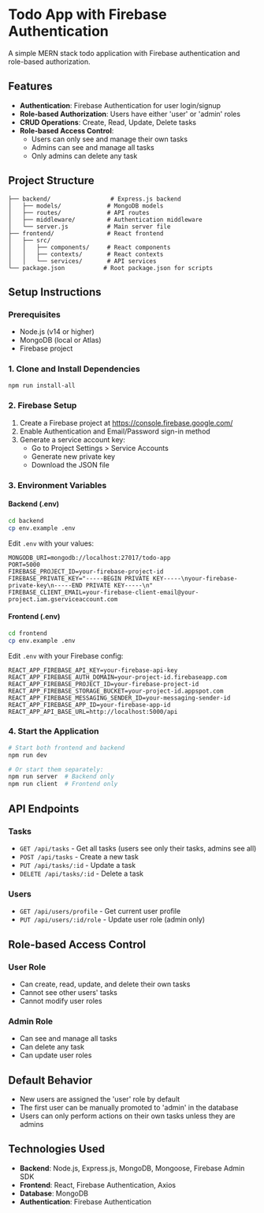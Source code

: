 # Todo App with Firebase Authentication

A simple MERN stack todo application with Firebase authentication and role-based authorization.

## Features

- **Authentication**: Firebase Authentication for user login/signup
- **Role-based Authorization**: Users have either 'user' or 'admin' roles
- **CRUD Operations**: Create, Read, Update, Delete tasks
- **Role-based Access Control**:
  - Users can only see and manage their own tasks
  - Admins can see and manage all tasks
  - Only admins can delete any task

## Project Structure

```
├── backend/                 # Express.js backend
│   ├── models/             # MongoDB models
│   ├── routes/             # API routes
│   ├── middleware/         # Authentication middleware
│   └── server.js           # Main server file
├── frontend/               # React frontend
│   ├── src/
│   │   ├── components/     # React components
│   │   ├── contexts/       # React contexts
│   │   └── services/       # API services
└── package.json           # Root package.json for scripts
```

## Setup Instructions

### Prerequisites

- Node.js (v14 or higher)
- MongoDB (local or Atlas)
- Firebase project

### 1. Clone and Install Dependencies

```bash
npm run install-all
```

### 2. Firebase Setup

1. Create a Firebase project at https://console.firebase.google.com/
2. Enable Authentication and Email/Password sign-in method
3. Generate a service account key:
   - Go to Project Settings > Service Accounts
   - Generate new private key
   - Download the JSON file

### 3. Environment Variables

#### Backend (.env)
```bash
cd backend
cp env.example .env
```

Edit `.env` with your values:
```
MONGODB_URI=mongodb://localhost:27017/todo-app
PORT=5000
FIREBASE_PROJECT_ID=your-firebase-project-id
FIREBASE_PRIVATE_KEY="-----BEGIN PRIVATE KEY-----\nyour-firebase-private-key\n-----END PRIVATE KEY-----\n"
FIREBASE_CLIENT_EMAIL=your-firebase-client-email@your-project.iam.gserviceaccount.com
```

#### Frontend (.env)
```bash
cd frontend
cp env.example .env
```

Edit `.env` with your Firebase config:
```
REACT_APP_FIREBASE_API_KEY=your-firebase-api-key
REACT_APP_FIREBASE_AUTH_DOMAIN=your-project-id.firebaseapp.com
REACT_APP_FIREBASE_PROJECT_ID=your-firebase-project-id
REACT_APP_FIREBASE_STORAGE_BUCKET=your-project-id.appspot.com
REACT_APP_FIREBASE_MESSAGING_SENDER_ID=your-messaging-sender-id
REACT_APP_FIREBASE_APP_ID=your-firebase-app-id
REACT_APP_API_BASE_URL=http://localhost:5000/api
```

### 4. Start the Application

```bash
# Start both frontend and backend
npm run dev

# Or start them separately:
npm run server  # Backend only
npm run client  # Frontend only
```

## API Endpoints

### Tasks
- `GET /api/tasks` - Get all tasks (users see only their tasks, admins see all)
- `POST /api/tasks` - Create a new task
- `PUT /api/tasks/:id` - Update a task
- `DELETE /api/tasks/:id` - Delete a task

### Users
- `GET /api/users/profile` - Get current user profile
- `PUT /api/users/:id/role` - Update user role (admin only)

## Role-based Access Control

### User Role
- Can create, read, update, and delete their own tasks
- Cannot see other users' tasks
- Cannot modify user roles

### Admin Role
- Can see and manage all tasks
- Can delete any task
- Can update user roles

## Default Behavior

- New users are assigned the 'user' role by default
- The first user can be manually promoted to 'admin' in the database
- Users can only perform actions on their own tasks unless they are admins

## Technologies Used

- **Backend**: Node.js, Express.js, MongoDB, Mongoose, Firebase Admin SDK
- **Frontend**: React, Firebase Authentication, Axios
- **Database**: MongoDB
- **Authentication**: Firebase Authentication
